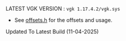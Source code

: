 LATEST VGK VERSION : `vgk 1.17.4.2/vgk.sys`

- See [offsets.h](offsets.h) for the offsets and usage.

Updated To Latest Build (11-04-2025)
